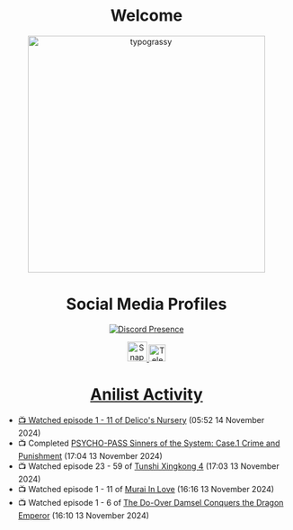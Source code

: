 <div align="center">

# Welcome
<a href="https://github.com/kawarimidoll/typograssy">
    <img alt="typograssy" src="https://typograssy.deno.dev/api?text=%E3%82%88%E3%81%86%E3%81%93%E3%81%9D%E3%81%BF%E3%81%AA%E3%81%95%E3%82%93%20-%20Sheby--&&l0=none&l1=82d9d0&l2=027353&l3=038c4c&l4=01402e&bg=none&frame=none&speed=100&comment=" width="421.99">
</a>

</div>

<div align="center">

# Social Media Profiles

[![Discord Presence](https://lanyard.cnrad.dev/api/612532963938271232)](https://discord.com/users/612532963938271232)


<a href="https://www.snapchat.com/add/a.sheby" title="Snapchat Profile">
    <img src="https://www.freepnglogos.com/uploads/snapchat-logo-png-0.png" width="35" alt="Snapchat Logo" />


<a href="https://t.me/ASheby" title="Telegram Profile">
    <img src="https://www.freepnglogos.com/uploads/telegram-logo-png-0.png" width="30" alt="Telegram Logo" />


</div>

<div align="center">

# Anilist Activity

</div>

<!-- ANILIST_ACTIVITY:start -->

-   📺 Watched episode 1 - 11 of [Delico's Nursery](https://anilist.co/anime/167991) (05:52 14 November 2024)
-   📺 Completed [PSYCHO-PASS Sinners of the System: Case.1 Crime and Punishment](https://anilist.co/anime/102649) (17:04 13 November 2024)
-   📺 Watched episode 23 - 59 of [Tunshi Xingkong 4](https://anilist.co/anime/166219) (17:03 13 November 2024)
-   📺 Watched episode 1 - 11 of [Murai In Love](https://anilist.co/anime/150930) (16:16 13 November 2024)
-   📺 Watched episode 1 - 6 of [The Do-Over Damsel Conquers the Dragon Emperor](https://anilist.co/anime/164299) (16:10 13 November 2024)

<!-- ANILIST_ACTIVITY:end -->
